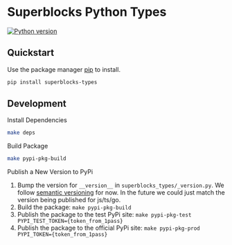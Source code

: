 # Superblocks Python Types

[![Python version](https://img.shields.io/badge/python-%3E=_3.10-teal.svg)](https://www.python.org/downloads/)

## Quickstart

Use the package manager [pip](https://pip.pypa.io/en/stable/) to install.

```sh
pip install superblocks-types
```

## Development

Install Dependencies

```sh
make deps
```

Build Package

```sh
make pypi-pkg-build
```

Publish a New Version to PyPi

1. Bump the version for `__version__` in `superblocks_types/_version.py`.
   We follow [semantic versioning](https://semver.org/) for now.
   In the future we could just match the version being published for js/ts/go.
2. Build the package: `make pypi-pkg-build`
3. Publish the package to the test PyPi site: `make pypi-pkg-test PYPI_TEST_TOKEN={token_from_1pass}`
4. Publish the package to the official PyPi site: `make pypi-pkg-prod PYPI_TOKEN={token_from_1pass}`
